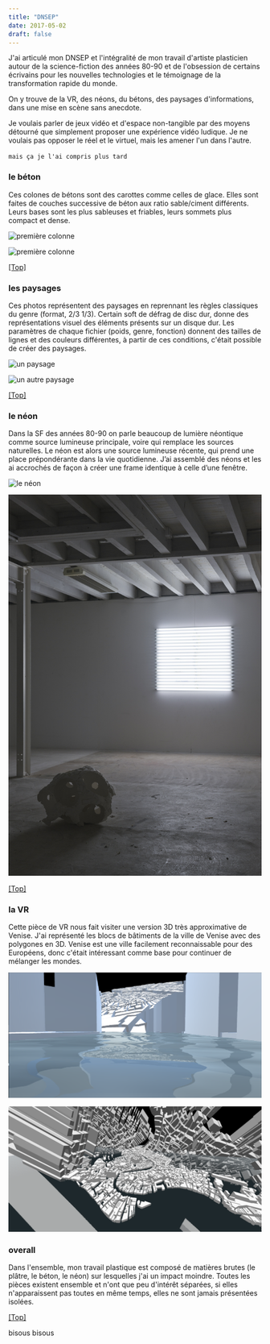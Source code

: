 ```yaml
---
title: "DNSEP"
date: 2017-05-02
draft: false
---
```


J'ai articulé mon DNSEP et l'intégralité de mon travail d'artiste plasticien autour de la science-fiction des années 80-90 et de l'obsession de certains écrivains pour les nouvelles technologies et le témoignage de la transformation rapide du monde.

On y trouve de la VR, des néons, du bétons, des paysages d'informations, dans une mise en scène sans anecdote.

Je voulais parler de jeux vidéo et d'espace non-tangible par des moyens détourné que simplement proposer une expérience vidéo ludique. Je ne voulais pas opposer le réel et le virtuel, mais les amener l'un dans l'autre.

`mais ça je l'ai compris plus tard`

### le béton

Ces colones de bétons sont des carottes comme celles de glace. Elles sont faites de couches successive de béton aux ratio sable/ciment différents. Leurs bases sont les plus sableuses et friables, leurs sommets plus compact et dense.

![première colonne](./images/DSC8797.png "mini")

![première colonne](./images/DSC8802.png "mini")

[[Top]](#top)

### les paysages

Ces photos représentent des paysages en reprennant les règles classiques du genre (format, 2/3 1/3). Certain soft de défrag de disc dur, donne des représentations visuel des éléments présents sur un disque dur. Les paramètres de chaque fichier (poids, genre, fonction) donnent des tailles de lignes et des couleurs différentes, à partir de ces conditions, c'était possible de créer des paysages.

![un paysage](./images/DSC8818.png "paysage")

![un autre paysage](./images/DSC6272.jpg "paysage")

[[Top]](#top)

### le néon

Dans la SF des années 80-90 on parle beaucoup de lumière néontique comme source lumineuse principale, voire qui remplace les sources naturelles. Le néon est alors une source lumineuse récente, qui prend une place prépondérante dans la vie quotidienne. J’ai assemblé des néons et les ai accrochés de façon à créer une frame identique à celle d’une fenêtre.

![le néon](./images/DSC8827.png "néon")

![un autre néon](./images/lucile-thierryDNAP-2015-02.jpg "néon")

[[Top]](#top)

### la VR

Cette pièce de VR nous fait visiter une version 3D très approximative de Venise. J'ai représenté les blocs de bâtiments de la ville de Venise avec des polygones en 3D. Venise est une ville facilement reconnaissable pour des Européens, donc c'était intéressant comme base pour continuer de mélanger les mondes.

![le néon](./images/ok4.png "néon")

![un autre néon](./images/RealReality.png "néon")

### overall

Dans l'ensemble, mon travail plastique est composé de matières brutes (le plâtre, le béton, le néon) sur lesquelles j'ai un impact moindre. Toutes les pièces existent ensemble et n'ont que peu d'intérêt séparées, si elles n'apparaissent pas toutes en même temps, elles ne sont jamais présentées isolées.

[[Top]](#top)

bisous bisous